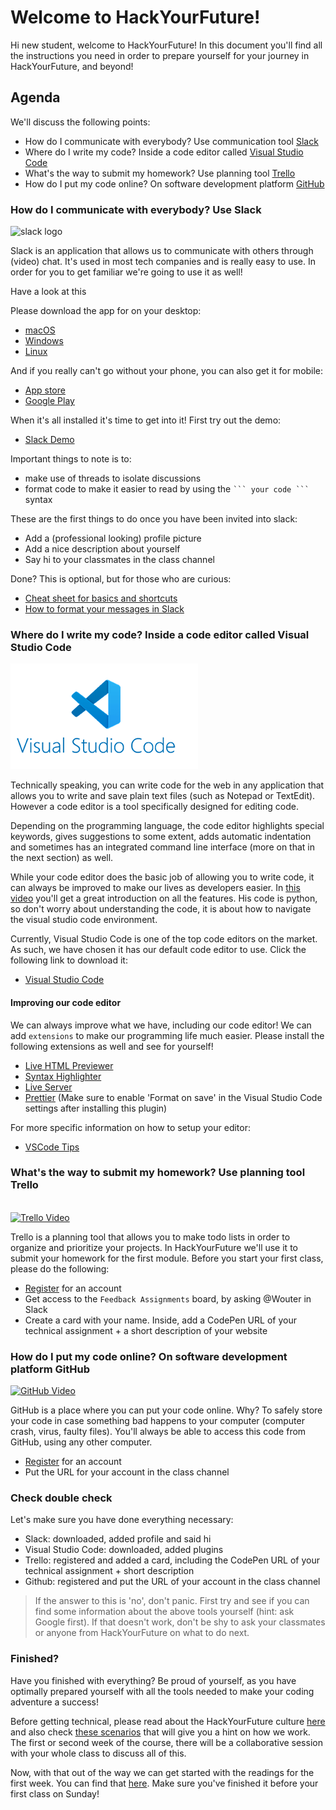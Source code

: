 # Welcome to HackYourFuture!

Hi new student, welcome to HackYourFuture! In this document you'll find all the instructions you need in order to prepare yourself for your journey in HackYourFuture, and beyond!

## Agenda

We'll discuss the following points:

- How do I communicate with everybody? Use communication tool [Slack](https://www.slack.com)
- Where do I write my code? Inside a code editor called [Visual Studio Code](https://code.visualstudio.com/)
- What's the way to submit my homework? Use planning tool [Trello](https://trello.com/)
- How do I put my code online? On software development platform [GitHub](https://www.github.com/)

### How do I communicate with everybody? Use Slack

![slack logo](https://slackhq.com/wp-content/uploads/2019/02/2019-02_Staff_Slack1_unfurl.png)

Slack is an application that allows us to communicate with others through (video) chat. It's used in most tech companies and is really easy to use. In order for you to get familiar we're going to use it as well!

Have a look at this

Please download the app for on your desktop:

- [macOS](https://slack.com/downloads/mac)
- [Windows](https://slack.com/downloads/windows)
- [Linux](https://slack.com/downloads/linux)

And if you really can't go without your phone, you can also get it for mobile:

- [App store](https://itunes.apple.com/nl/app/slack/id803453959?mt=12)
- [Google Play](https://play.google.com/store/apps/details?id=com.Slack&hl=nl)

When it's all installed it's time to get into it! First try out the demo:

- [Slack Demo](https://slackdemo.com/)

Important things to note is to:

- make use of threads to isolate discussions
- format code to make it easier to read by using the ` ``` your code ``` ` syntax

These are the first things to do once you have been invited into slack:

- Add a (professional looking) profile picture
- Add a nice description about yourself
- Say hi to your classmates in the class channel

Done? This is optional, but for those who are curious:

- [Cheat sheet for basics and shortcuts](https://slack.com/intl/en-nl/help/articles/201374536-Slack-keyboard-shortcuts)
- [How to format your messages in Slack](https://api.slack.com/reference/surfaces/formatting)

### Where do I write my code? Inside a code editor called Visual Studio Code

![vscode logo](../assets/vscode-logo.png)

Technically speaking, you can write code for the web in any application that allows you to write and save plain text files (such as Notepad or TextEdit). However a code editor is a tool specifically designed for editing code.

Depending on the programming language, the code editor highlights special keywords, gives suggestions to some extent, adds automatic indentation and sometimes has an integrated command line interface (more on that in the next section) as well.

While your code editor does the basic job of allowing you to write code, it can always be improved to make our lives as developers easier. In [this video](https://www.youtube.com/watch?v=ORrELERGIHs&t=324s) you'll get a great introduction on all the features. His code is python, so don't worry about understanding the code, it is about how to navigate the visual studio code environment.

Currently, Visual Studio Code is one of the top code editors on the market. As such, we have chosen it has our default code editor to use. Click the following link to download it:

- [Visual Studio Code](https://code.visualstudio.com/)

#### Improving our code editor

We can always improve what we have, including our code editor! We can add `extensions` to make our programming life much easier. Please install the following extensions as well and see for yourself!

- [Live HTML Previewer](https://marketplace.visualstudio.com/items?itemName=hdg.live-html-previewer)
- [Syntax Highlighter](https://marketplace.visualstudio.com/items?itemName=evgeniypeshkov.syntax-highlighter)
- [Live Server](https://marketplace.visualstudio.com/items?itemName=ritwickdey.LiveServer)
- [Prettier](https://marketplace.visualstudio.com/items?itemName=esbenp.prettier-vscode) (Make sure to enable 'Format on save' in the Visual Studio Code settings after installing this plugin)

For more specific information on how to setup your editor:

- [VSCode Tips](https://github.com/HackYourFuture/fundamentals/tree/master/VSCodeTips)

### What's the way to submit my homework? Use planning tool Trello

<br/>
<a href="http://www.youtube.com/watch?feature=player_embedded&v=tVooja0Ta5I" target="_blank"><img src="https://developers.marketo.com/wp-content/uploads/2014/11/trello-logo-blue-1024x315.png" width="480" alt="Trello Video" /></a><br/>

Trello is a planning tool that allows you to make todo lists in order to organize and prioritize your projects. In HackYourFuture we'll use it to submit your homework for the first module. Before you start your first class, please do the following:

- [Register](https://trello.com/signup) for an account
- Get access to the `Feedback Assignments` board, by asking @Wouter in Slack
- Create a card with your name. Inside, add a CodePen URL of your technical assignment + a short description of your website

### How do I put my code online? On software development platform GitHub

<a href="http://www.youtube.com/watch?feature=player_embedded&v=w3jLJU7DT5E" target="_blank"><img src="https://www.nieuws.social/strategie_nieuws/wp-content/uploadsnieuwssocial/2018/06/eult-42.jpg" width="480" alt="GitHub Video" /></a>

GitHub is a place where you can put your code online. Why? To safely store your code in case something bad happens to your computer (computer crash, virus, faulty files). You'll always be able to access this code from GitHub, using any other computer.

- [Register](https://github.com/join) for an account
- Put the URL for your account in the class channel

### Check double check

Let's make sure you have done everything necessary:

- Slack: downloaded, added profile and said hi
- Visual Studio Code: downloaded, added plugins
- Trello: registered and added a card, including the CodePen URL of your technical assignment + short description
- Github: registered and put the URL of your account in the class channel

> If the answer to this is 'no', don't panic. First try and see if you can find some information about the above tools yourself (hint: ask Google first). If that doesn't work, don't be shy to ask your classmates or anyone from HackYourFuture on what to do next.

### Finished?

Have you finished with everything? Be proud of yourself, as you have optimally prepared yourself with all the tools needed to make your coding adventure a success!

Before getting technical, please read about the HackYourFuture culture [here](https://github.com/HackYourFuture/culture) and also check [these scenarios](https://github.com/HackYourFuture/culture/blob/main/scenarios.md) that will give you a hint on how we work. The first or second week of the course, there will be a collaborative session with your whole class to discuss all of this.

Now, with that out of the way we can get started with the readings for the first week. You can find that [here](https://github.com/HackYourFuture/HTML-CSS/blob/master/Week1/README.md). Make sure you've finished it before your first class on Sunday!
